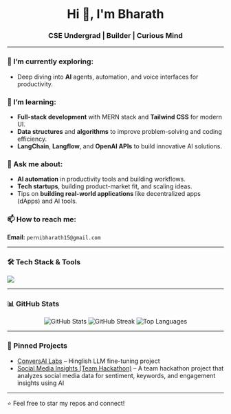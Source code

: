 <h1 align="center">Hi 👋, I'm Bharath</h1>
<h3 align="center">CSE Undergrad | Builder | Curious Mind</h3>

---

### 🌱 I’m currently exploring:
- Deep diving into **AI** agents, automation, and voice interfaces for productivity.



### 🧠 I’m learning:
- **Full-stack development** with MERN stack and **Tailwind CSS** for modern UI.
- **Data structures** and **algorithms** to improve problem-solving and coding efficiency.
- **LangChain**, **Langflow**, and **OpenAI APIs** to build innovative AI solutions.

### 💬 Ask me about:
- **AI automation** in productivity tools and building workflows.
- **Tech startups**, building product-market fit, and scaling ideas.
- Tips on **building real-world applications** like decentralized apps (dApps) and AI tools.

### 📫 How to reach me:  
**Email:** `pernibharath15@gmail.com`    


---

### 🛠️ Tech Stack & Tools
<p align="left">
  <img src="https://skillicons.dev/icons?i=python,java,cpp,javascript,react,nodejs,mongodb,tailwind,git,github,figma,linux,vscode" />
</p>

---

### 📊 GitHub Stats

<p align="center">
  <img src="https://github-readme-stats.vercel.app/api?username=bharath-541&show_icons=true&theme=tokyonight" alt="GitHub Stats" />
  <img src="https://streak-stats.demolab.com/?user=bharath-541&theme=tokyonight" alt="GitHub Streak" />
  <img src="https://github-readme-stats.vercel.app/api/top-langs/?username=bharath-541&layout=compact&theme=tokyonight" alt="Top Languages" />
</p>


---

### 📌 Pinned Projects
- [ConversAI Labs](https://github.com/bharath-541/ConversAIlabs-LLM-finetuning-assignment) – Hinglish LLM fine-tuning project  
- [Social Media Insights (Team Hackathon)](https://github.com/bharath-541/Social_media_insights) – A team hackathon project that analyzes social media data for sentiment, keywords, and engagement insights using AI 
---

⭐ Feel free to star my repos and connect!

